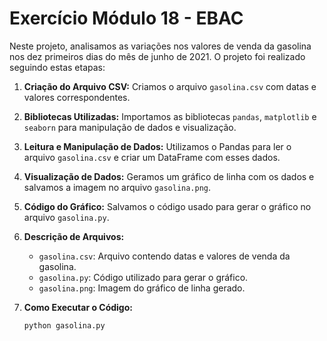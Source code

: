 # Exercício Módulo 18 - EBAC

Neste projeto, analisamos as variações nos valores de venda da gasolina nos dez primeiros dias do mês de junho de 2021. O projeto foi realizado seguindo estas etapas:

1. **Criação do Arquivo CSV:** Criamos o arquivo `gasolina.csv` com datas e valores correspondentes.

2. **Bibliotecas Utilizadas:** Importamos as bibliotecas `pandas`, `matplotlib` e `seaborn` para manipulação de dados e visualização.

3. **Leitura e Manipulação de Dados:** Utilizamos o Pandas para ler o arquivo `gasolina.csv` e criar um DataFrame com esses dados.

4. **Visualização de Dados:** Geramos um gráfico de linha com os dados e salvamos a imagem no arquivo `gasolina.png`.

5. **Código do Gráfico:** Salvamos o código usado para gerar o gráfico no arquivo `gasolina.py`.

6. **Descrição de Arquivos:**
   - `gasolina.csv`: Arquivo contendo datas e valores de venda da gasolina.
   - `gasolina.py`: Código utilizado para gerar o gráfico.
   - `gasolina.png`: Imagem do gráfico de linha gerado.

7. **Como Executar o Código:**
   ```bash
   python gasolina.py
